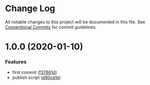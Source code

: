 # Change Log

All notable changes to this project will be documented in this file.
See [Conventional Commits](https://conventionalcommits.org) for commit guidelines.

# 1.0.0 (2020-01-10)


### Features

* first commit ([f37861d](https://github.com/benzKSDTC/fireorm/commit/f37861dac8e54761e702037f18bd61f8b6eed5b2))
* publish script ([d80ce1e](https://github.com/benzKSDTC/fireorm/commit/d80ce1e9d4e98bee9c51bb8d831a87390a332b50))
